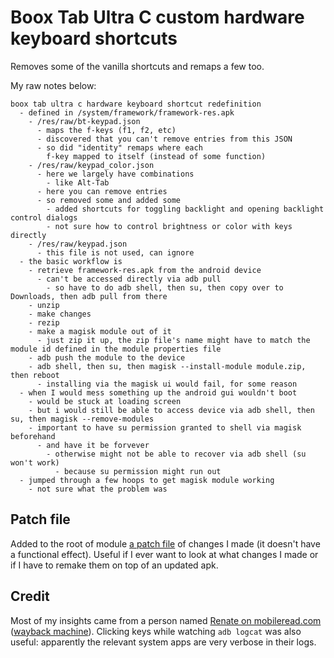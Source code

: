 # Boox Tab Ultra C custom hardware keyboard shortcuts

Removes some of the vanilla shortcuts and remaps a few too.

My raw notes below:

```
boox tab ultra c hardware keyboard shortcut redefinition
  - defined in /system/framework/framework-res.apk
    - /res/raw/bt-keypad.json
      - maps the f-keys (f1, f2, etc)
      - discovered that you can't remove entries from this JSON
      - so did "identity" remaps where each
        f-key mapped to itself (instead of some function)
    - /res/raw/keypad_color.json
      - here we largely have combinations
        - like Alt-Tab
      - here you can remove entries
      - so removed some and added some
        - added shortcuts for toggling backlight and opening backlight control dialogs
        - not sure how to control brightness or color with keys directly
    - /res/raw/keypad.json
      - this file is not used, can ignore
  - the basic workflow is
    - retrieve framework-res.apk from the android device
      - can't be accessed directly via adb pull
        - so have to do adb shell, then su, then copy over to Downloads, then adb pull from there
    - unzip
    - make changes
    - rezip
    - make a magisk module out of it
      - just zip it up, the zip file's name might have to match the module id defined in the module properties file
    - adb push the module to the device
    - adb shell, then su, then magisk --install-module module.zip, then reboot
      - installing via the magisk ui would fail, for some reason
  - when I would mess something up the android gui wouldn't boot
    - would be stuck at loading screen
    - but i would still be able to access device via adb shell, then su, then magisk --remove-modules
    - important to have su permission granted to shell via magisk beforehand
      - and have it be forvever
        - otherwise might not be able to recover via adb shell (su won't work)
          - because su permission might run out
  - jumped through a few hoops to get magisk module working
    - not sure what the problem was
```

## Patch file

Added to the root of module [a patch file](https://github.com/dmos62/boox-tab-ultra-c-custom-hw-keyboard-shortcuts/blob/main/framework_res.patch) of changes I made (it doesn't have a functional effect). Useful if I ever want to look at what changes I made or if I have to remake them on top of an updated apk.


## Credit

Most of my insights came from a person named [Renate on mobileread.com](https://www.mobileread.com/forums/showpost.php?p=4166433&postcount=27) ([wayback machine](https://web.archive.org/web/20231004200908/https://www.mobileread.com/forums/showpost.php?p=4166433&postcount=27)). Clicking keys while watching `adb logcat` was also useful: apparently the relevant system apps are very verbose in their logs.

